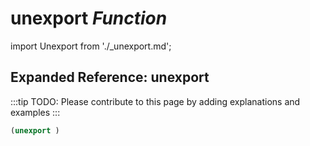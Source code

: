 # **unexport** *Function*

import Unexport from './_unexport.md';

<Unexport />

## Expanded Reference: unexport

:::tip
TODO: Please contribute to this page by adding explanations and examples
:::

```lisp
(unexport )
```
